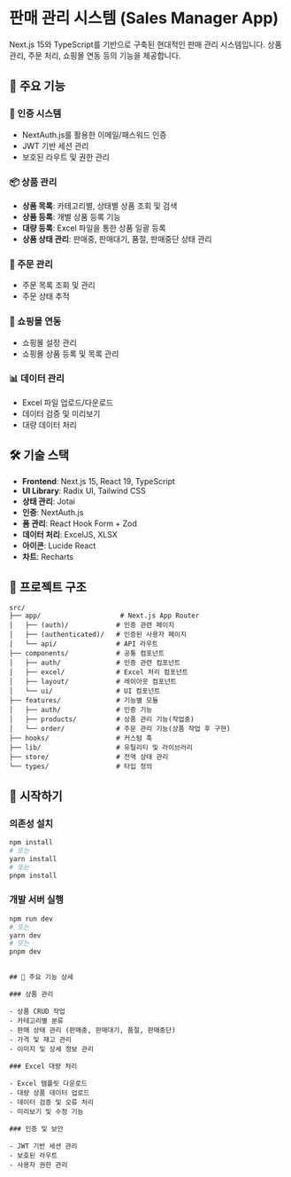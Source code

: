 # 판매 관리 시스템 (Sales Manager App)

Next.js 15와 TypeScript를 기반으로 구축된 현대적인 판매 관리 시스템입니다. 상품 관리, 주문 처리, 쇼핑몰 연동 등의 기능을 제공합니다.

## 🚀 주요 기능

### 🔐 인증 시스템

- NextAuth.js를 활용한 이메일/패스워드 인증
- JWT 기반 세션 관리
- 보호된 라우트 및 권한 관리

### 📦 상품 관리

- **상품 목록**: 카테고리별, 상태별 상품 조회 및 검색
- **상품 등록**: 개별 상품 등록 기능
- **대량 등록**: Excel 파일을 통한 상품 일괄 등록
- **상품 상태 관리**: 판매중, 판매대기, 품절, 판매중단 상태 관리

### 🛒 주문 관리

- 주문 목록 조회 및 관리
- 주문 상태 추적

### 🏪 쇼핑몰 연동

- 쇼핑몰 설정 관리
- 쇼핑몰 상품 등록 및 목록 관리

### 📊 데이터 관리

- Excel 파일 업로드/다운로드
- 데이터 검증 및 미리보기
- 대량 데이터 처리

## 🛠 기술 스택

- **Frontend**: Next.js 15, React 19, TypeScript
- **UI Library**: Radix UI, Tailwind CSS
- **상태 관리**: Jotai
- **인증**: NextAuth.js
- **폼 관리**: React Hook Form + Zod
- **데이터 처리**: ExcelJS, XLSX
- **아이콘**: Lucide React
- **차트**: Recharts

## 📁 프로젝트 구조

```
src/
├── app/                    # Next.js App Router
│   ├── (auth)/            # 인증 관련 페이지
│   ├── (authenticated)/   # 인증된 사용자 페이지
│   └── api/               # API 라우트
├── components/            # 공통 컴포넌트
│   ├── auth/              # 인증 관련 컴포넌트
│   ├── excel/             # Excel 처리 컴포넌트
│   ├── layout/            # 레이아웃 컴포넌트
│   └── ui/                # UI 컴포넌트
├── features/              # 기능별 모듈
│   ├── auth/              # 인증 기능
│   ├── products/          # 상품 관리 기능(작업중)
│   └── order/             # 주문 관리 기능(상품 작업 후 구현)
├── hooks/                 # 커스텀 훅
├── lib/                   # 유틸리티 및 라이브러리
├── store/                 # 전역 상태 관리
└── types/                 # 타입 정의
```

## 🚀 시작하기

### 의존성 설치

```bash
npm install
# 또는
yarn install
# 또는
pnpm install
```

<!-- ### 환경 변수 설정

프로젝트 루트에 `.env.local` 파일을 생성하고 다음 내용을 추가하세요:

```env
# NextAuth.js 설정
NEXTAUTH_URL=http://localhost:3000
NEXTAUTH_SECRET=your-secret-key-here
``` -->

### 개발 서버 실행

```bash
npm run dev
# 또는
yarn dev
# 또는
pnpm dev
```

<!-- 브라우저에서 [http://localhost:3000](http://localhost:3000)을 열어 결과를 확인하세요.

## 🔑 테스트 계정

### 관리자 계정

- 이메일: `admin@example.com`
- 비밀번호: `password123`

### 일반 사용자 계정

- 이메일: `user@example.com`
- 비밀번호: `password123`

## 📋 사용 가능한 스크립트

```bash
npm run dev      # 개발 서버 실행
npm run build    # 프로덕션 빌드
npm run start    # 프로덕션 서버 실행
npm run lint     # ESLint 실행 -->

```

## 🔧 주요 기능 상세

### 상품 관리

- 상품 CRUD 작업
- 카테고리별 분류
- 판매 상태 관리 (판매중, 판매대기, 품절, 판매중단)
- 가격 및 재고 관리
- 이미지 및 상세 정보 관리

### Excel 대량 처리

- Excel 템플릿 다운로드
- 대량 상품 데이터 업로드
- 데이터 검증 및 오류 처리
- 미리보기 및 수정 기능

### 인증 및 보안

- JWT 기반 세션 관리
- 보호된 라우트
- 사용자 권한 관리
```
